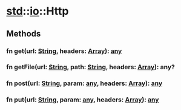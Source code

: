 # [std](/libs/std/)::[io](/libs/std/io/)::Http

## Methods
### fn get(url:&nbsp;[String](/libs/std/core/type.String.md), headers:&nbsp;[Array](/libs/std/core/type.Array.md)):&nbsp;[any](/libs/std/core/type.any.md)<Badge text="native" /><Badge text="static" />
### fn getFile(url:&nbsp;[String](/libs/std/core/type.String.md), path:&nbsp;[String](/libs/std/core/type.String.md), headers:&nbsp;[Array](/libs/std/core/type.Array.md)):&nbsp;any?<Badge text="native" /><Badge text="static" />
### fn post(url:&nbsp;[String](/libs/std/core/type.String.md), param:&nbsp;[any](/libs/std/core/type.any.md), headers:&nbsp;[Array](/libs/std/core/type.Array.md)):&nbsp;[any](/libs/std/core/type.any.md)<Badge text="native" /><Badge text="static" />
### fn put(url:&nbsp;[String](/libs/std/core/type.String.md), param:&nbsp;[any](/libs/std/core/type.any.md), headers:&nbsp;[Array](/libs/std/core/type.Array.md)):&nbsp;[any](/libs/std/core/type.any.md)<Badge text="native" /><Badge text="static" />
